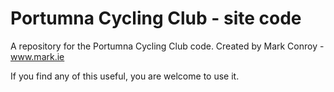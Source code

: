 Portumna Cycling Club - site code
==================

A repository for the Portumna Cycling Club code. Created by Mark Conroy - www.mark.ie

If you find any of this useful, you are welcome to use it.

